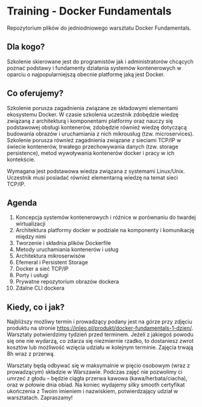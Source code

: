 # Training - Docker Fundamentals
Repozytorium plików do jedniodniowego warsztatu Docker Fundamentals.

## Dla kogo?

Szkolenie skierowane jest do programistów jak i administratorów chcących poznać podstawy i fundamenty działania systemów kontenerowych w oparciu o najpopularniejszą obecnie platformę jaką jest Docker.

## Co oferujemy?

Szkolenie porusza zagadnienia związane ze składowymi elementami ekosystemu Docker. W czasie szkolenia uczestnik zdobędzie wiedzę związaną z architekturą i komponentami platformy oraz nauczy się podstawowej obsługi kontenerów, zdobędzie również wiedzę dotyczącą budowania obrazów i uruchamiania z nich mikrousług (tzw. microservices). Szkolenie porusza również zagadnienia związane z sieciami TCP/IP w świecie kontenerów, trwałego przechowywania danych (tzw. storage persistence), metod wywoływania kontenerów docker i pracy w ich kontekście.

Wymagana jest podstawowa wiedza związana z systemami Linux/Unix. Uczestnik musi posiadać również elementarną wiedzę na temat sieci TCP/IP.

## Agenda

1. Koncepcja systemów kontenerowych i różnice w porównaniu do twardej wirtualizacji
2. Architektura platformy docker w podziale na komponenty i komunikację między nimi
3. Tworzenie i składnia plików Dockerfile
4. Metody uruchamiania kontenerów i usług
5. Architektura mikroserwisów
6. Efemeral i Persistent Storage
7. Docker a sieć TCP/IP
8. Porty i usługi
9. Prywatne repozytorium obrazów dockera
10. Zdalne CLI dockera

## Kiedy, co i jak?

Najbliższy możliwy termin i prowadzący podany jest na górze przy zdjęciu produktu na stronie https://inleo.pl/produkt/docker-fundamentals-1-dzien/. Warsztaty potwierdzimy tydzień przed terminem. Jeżeli z jakiegoś powodu się one nie wydarzą, co zdarza się niezmiernie rzadko, to dostaniesz zwrot kosztów lub możliwość wzięcia udziału w kolejnym terminie. Zajęcia trwają 8h wraz z przerwą.

Warsztaty będą odbywać się w maksymalnie w pięcio osobowym (wraz z prowadzącym) składzie w Warszawie. Podczas zajęć nie pozwolimy ci umrzeć z głodu – będzie ciągła przerwa kawowa (kawa/herbata/ciacha), oraz w połowie dnia obiad. Na koniec wydajemy silky smooth certyfikat ukończenia z Twoim imieniem i nazwiskiem, potwierdzający udział w warsztatach. Zapraszamy!

